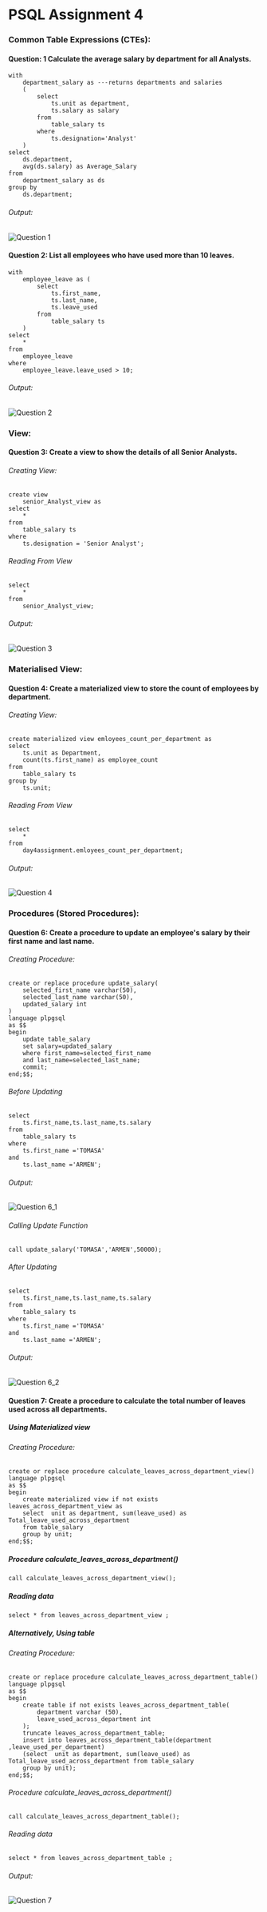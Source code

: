# PSQL Assignment 4

### Common Table Expressions (CTEs):

#### Question: 1  Calculate the average salary by department for all Analysts.
```
with
	department_salary as ---returns departments and salaries
	(
		select
			ts.unit as department,
			ts.salary as salary
		from
			table_salary ts
		where
			ts.designation='Analyst'
	)
select
	ds.department,
	avg(ds.salary) as Average_Salary
from
	department_salary as ds
group by
	ds.department;
```
###### Output:
![Question 1](outputs/output_of_question_1.png)

#### Question 2: List all employees who have used more than 10 leaves.
```
with
	employee_leave as (
		select
			ts.first_name,
			ts.last_name,
			ts.leave_used
		from
			table_salary ts
	)
select
	*
from
	employee_leave
where
	employee_leave.leave_used > 10;
```
###### Output:
![Question 2](outputs/output_of_question_2.png)


### View:

#### Question 3: Create a view to show the details of all Senior Analysts.
###### Creating View:
```
create view
	senior_Analyst_view as
select
	*
from
	table_salary ts
where
	ts.designation = 'Senior Analyst';
```
###### Reading From View
```
select
	*
from
	senior_Analyst_view;
```
###### Output:
![Question 3](outputs/output_of_question_3.png)

### Materialised View:
#### Question 4: Create a materialized view to store the count of employees by department.
###### Creating View:
```
create materialized view emloyees_count_per_department as
select
	ts.unit as Department,
	count(ts.first_name) as employee_count
from
	table_salary ts
group by
	ts.unit;

```
###### Reading From View
```
select
	*
from
	day4assignment.emloyees_count_per_department;
```
###### Output:
![Question 4](outputs/output_of_question_4.png)

### Procedures (Stored Procedures):
#### Question 6: Create a procedure to update an employee's salary by their first name and last name.
###### Creating Procedure:
```
create or replace procedure update_salary(
	selected_first_name varchar(50),
	selected_last_name varchar(50),
	updated_salary int
)
language plpgsql
as $$
begin 
	update table_salary 
	set salary=updated_salary
	where first_name=selected_first_name
	and last_name=selected_last_name;
	commit;
end;$$;

```
###### Before Updating
```
select
	ts.first_name,ts.last_name,ts.salary 
from 
	table_salary ts 
where
	ts.first_name ='TOMASA'
and
	ts.last_name ='ARMEN';
```
###### Output: 
![Question 6_1](outputs/output_of_question_6_1.png)

###### Calling Update Function
```
call update_salary('TOMASA','ARMEN',50000);
```
###### After Updating
```
select
	ts.first_name,ts.last_name,ts.salary 
from 
	table_salary ts 
where
	ts.first_name ='TOMASA'
and
	ts.last_name ='ARMEN';
```
###### Output:
![Question 6_2](outputs/output_of_question_6_2.png)

#### Question 7: Create a procedure to calculate the total number of leaves used across all departments.

##### Using Materialized view
###### Creating Procedure:
```
create or replace procedure calculate_leaves_across_department_view()
language plpgsql
as $$
begin 
	create materialized view if not exists leaves_across_department_view as
	select  unit as department, sum(leave_used) as Total_leave_used_across_department
	from table_salary
	group by unit;
end;$$;
```
##### Procedure calculate_leaves_across_department()
```
call calculate_leaves_across_department_view();
```
##### Reading data
```
select * from leaves_across_department_view ;
```

##### Alternatively, Using table

###### Creating Procedure:
```
create or replace procedure calculate_leaves_across_department_table()
language plpgsql
as $$
begin 
	create table if not exists leaves_across_department_table(
		department varchar (50),
		leave_used_across_department int
	);
	truncate leaves_across_department_table;
	insert into leaves_across_department_table(department ,leave_used_per_department)
	(select  unit as department, sum(leave_used) as Total_leave_used_across_department from table_salary
	group by unit);
end;$$;
```
###### Procedure calculate_leaves_across_department()
```
call calculate_leaves_across_department_table();
```
###### Reading data
```
select * from leaves_across_department_table ;
```

###### Output:
![Question 7](outputs/output_of_question_7.png)

